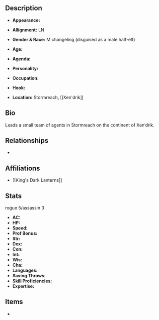 ## Description
- **Appearance:** 

- **Allignment:** LN

- **Gender & Race:** M changeling (disguised as a male half-elf)

- **Age:** 

- **Agenda:** 

- **Personality:** 

- **Occupation:** 

- **Hook:** 

- **Location:** Stormreach, [[Xen'drik]]

## Bio
Leads a small team of agents in Stormreach on the continent of Xen’drik.

## Relationships
- 

## Affiliations
- [[King's Dark Lanterns]]

## Stats
rogue 5/assassin 3
- **AC:** 
- **HP:** 
- **Speed:** 
- **Prof Bonus:** 
- **Str:** 
- **Dex:** 
- **Con:** 
- **Int:** 
- **Wis:** 
- **Cha:** 
- **Languages:** 
- **Saving Throws:** 
- **Skill Proficiencies:** 
- **Expertise:** 


## Items
- 
